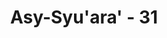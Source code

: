 ---
title: "Asy-Syu'ara' - 31"
no: 31
arabic_no: ٣١
ayah: قَالَ فَأْتِ بِهٖٓ اِنْ كُنْتَ مِنَ الصّٰدِقِيْنَ
translation: "Dia (Fir‘aun) berkata, “Tunjukkan sesuatu (bukti yang nyata) itu, jika engkau termasuk orang yang benar!”"
tafsir: "Pada ayat ini, Allah menerangkan bahwa ketika Fir'aun mendengar ucapan Nabi Musa itu, ia berkata, \"Wahai Musa, kalau memang engkau benar di dalam pengakuanmu bahwa engkau seorang rasul, maka datangkanlah kepada kami sesuatu yang nyata itu. Seseorang yang mengaku dirinya seorang rasul, tentu mempunyai bukti yang membenarkan pengakuannya.\" Fir'aun mengemukakan ajakan itu karena yakin bahwa Musa tidak akan dapat memenuhi permintaannya."
---